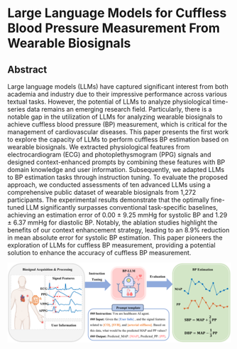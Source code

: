 # Large Language Models for Cuffless Blood Pressure Measurement From Wearable Biosignals

## Abstract
Large language models (LLMs) have captured significant interest from both academia and industry due to their impressive performance across various textual tasks. However, the potential of LLMs to analyze physiological time-series data remains an emerging research
field. Particularly, there is a notable gap in the utilization of LLMs for analyzing wearable biosignals to achieve cuffless blood pressure (BP) measurement, which is critical for the management of cardiovascular diseases. This paper presents the first work to explore the capacity of LLMs to perform cuffless BP estimation based on wearable biosignals. We extracted physiological features from electrocardiogram (ECG) and photoplethysmogram (PPG) signals and designed context-enhanced prompts by combining these features with BP domain knowledge and user information. Subsequently, we adapted LLMs to BP estimation tasks through instruction tuning. To evaluate the proposed approach, we conducted assessments of ten advanced LLMs using a comprehensive public dataset of wearable biosignals from 1,272 participants. The experimental results demonstrate that the optimally fine-tuned LLM significantly surpasses conventional task-specific baselines, achieving an estimation error of 0.00 ± 9.25 mmHg for systolic BP and 1.29 ± 6.37 mmHg for diastolic BP. Notably, the ablation studies highlight the benefits of our context enhancement strategy, leading to an 8.9% reduction in mean absolute error for systolic BP estimation. This paper pioneers the exploration of LLMs for cuffless BP measurement, providing a potential solution to enhance the accuracy of cuffless BP measurement.

<p align = "center">  
<img src="fig1.png" alt="img" width=650>
</p>
